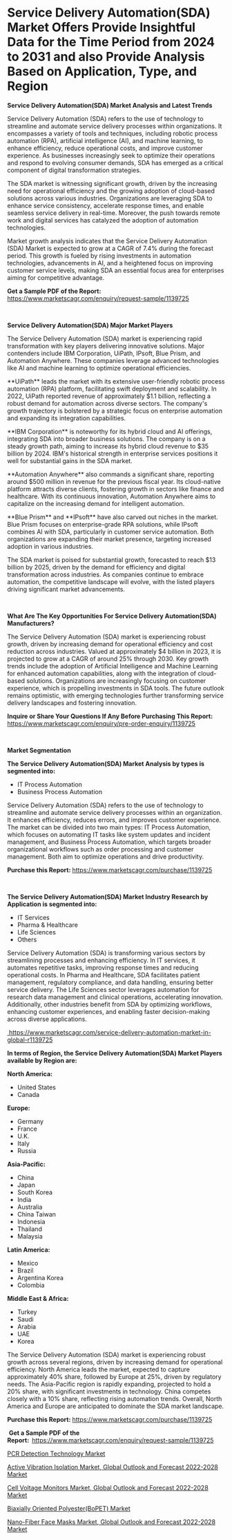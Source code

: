 <p><h1>Service Delivery Automation(SDA) Market Offers Provide Insightful Data for the Time Period from 2024 to 2031 and also Provide Analysis Based on Application, Type, and Region</h1></p><p><strong>Service Delivery Automation(SDA) Market Analysis and Latest Trends</strong></p>
<p><p>Service Delivery Automation (SDA) refers to the use of technology to streamline and automate service delivery processes within organizations. It encompasses a variety of tools and techniques, including robotic process automation (RPA), artificial intelligence (AI), and machine learning, to enhance efficiency, reduce operational costs, and improve customer experience. As businesses increasingly seek to optimize their operations and respond to evolving consumer demands, SDA has emerged as a critical component of digital transformation strategies.</p><p>The SDA market is witnessing significant growth, driven by the increasing need for operational efficiency and the growing adoption of cloud-based solutions across various industries. Organizations are leveraging SDA to enhance service consistency, accelerate response times, and enable seamless service delivery in real-time. Moreover, the push towards remote work and digital services has catalyzed the adoption of automation technologies.</p><p>Market growth analysis indicates that the Service Delivery Automation (SDA) Market is expected to grow at a CAGR of 7.4% during the forecast period. This growth is fueled by rising investments in automation technologies, advancements in AI, and a heightened focus on improving customer service levels, making SDA an essential focus area for enterprises aiming for competitive advantage.</p></p>
<p><strong>Get a Sample PDF of the Report:&nbsp;</strong> <a href="https://www.marketscagr.com/enquiry/request-sample/1139725?utm_campaign=1126&utm_medium=2&utm_source=Github&utm_content=ia&utm_term=14102024&utm_id=service-delivery-automationsda">https://www.marketscagr.com/enquiry/request-sample/1139725</a></p>
<p>&nbsp;</p>
<p><strong>Service Delivery Automation(SDA) Major Market Players</strong></p>
<p><p>The Service Delivery Automation (SDA) market is experiencing rapid transformation with key players delivering innovative solutions. Major contenders include IBM Corporation, UiPath, IPsoft, Blue Prism, and Automation Anywhere. These companies leverage advanced technologies like AI and machine learning to optimize operational efficiencies.</p><p>**UiPath** leads the market with its extensive user-friendly robotic process automation (RPA) platform, facilitating swift deployment and scalability. In 2022, UiPath reported revenue of approximately $1.1 billion, reflecting a robust demand for automation across diverse sectors. The company's growth trajectory is bolstered by a strategic focus on enterprise automation and expanding its integration capabilities.</p><p>**IBM Corporation** is noteworthy for its hybrid cloud and AI offerings, integrating SDA into broader business solutions. The company is on a steady growth path, aiming to increase its hybrid cloud revenue to $35 billion by 2024. IBM's historical strength in enterprise services positions it well for substantial gains in the SDA market.</p><p>**Automation Anywhere** also commands a significant share, reporting around $500 million in revenue for the previous fiscal year. Its cloud-native platform attracts diverse clients, fostering growth in sectors like finance and healthcare. With its continuous innovation, Automation Anywhere aims to capitalize on the increasing demand for intelligent automation.</p><p>**Blue Prism** and **IPsoft** have also carved out niches in the market. Blue Prism focuses on enterprise-grade RPA solutions, while IPsoft combines AI with SDA, particularly in customer service automation. Both organizations are expanding their market presence, targeting increased adoption in various industries.</p><p>The SDA market is poised for substantial growth, forecasted to reach $13 billion by 2025, driven by the demand for efficiency and digital transformation across industries. As companies continue to embrace automation, the competitive landscape will evolve, with the listed players driving significant market advancements.</p></p>
<p>&nbsp;</p>
<p><strong>What Are The Key Opportunities For Service Delivery Automation(SDA) Manufacturers?</strong></p>
<p><p>The Service Delivery Automation (SDA) market is experiencing robust growth, driven by increasing demand for operational efficiency and cost reduction across industries. Valued at approximately $4 billion in 2023, it is projected to grow at a CAGR of around 25% through 2030. Key growth trends include the adoption of Artificial Intelligence and Machine Learning for enhanced automation capabilities, along with the integration of cloud-based solutions. Organizations are increasingly focusing on customer experience, which is propelling investments in SDA tools. The future outlook remains optimistic, with emerging technologies further transforming service delivery landscapes and fostering innovation.</p></p>
<p><strong>Inquire or Share Your Questions If Any Before Purchasing This Report:</strong> <a href="https://www.marketscagr.com/enquiry/pre-order-enquiry/1139725?utm_campaign=1126&utm_medium=2&utm_source=Github&utm_content=ia&utm_term=14102024&utm_id=service-delivery-automationsda">https://www.marketscagr.com/enquiry/pre-order-enquiry/1139725</a></p>
<p>&nbsp;</p>
<p><strong>Market Segmentation</strong></p>
<p><strong>The Service Delivery Automation(SDA) Market Analysis by types is segmented into:</strong></p>
<p><ul><li>IT Process Automation</li><li>Business Process Automation</li></ul></p>
<p><p>Service Delivery Automation (SDA) refers to the use of technology to streamline and automate service delivery processes within an organization. It enhances efficiency, reduces errors, and improves customer experience. The market can be divided into two main types: IT Process Automation, which focuses on automating IT tasks like system updates and incident management, and Business Process Automation, which targets broader organizational workflows such as order processing and customer management. Both aim to optimize operations and drive productivity.</p></p>
<p><strong>Purchase this Report:&nbsp;</strong><a href="https://www.marketscagr.com/purchase/1139725?utm_campaign=1126&utm_medium=2&utm_source=Github&utm_content=ia&utm_term=14102024&utm_id=service-delivery-automationsda">https://www.marketscagr.com/purchase/1139725</a></p>
<p>&nbsp;</p>
<p><strong>The Service Delivery Automation(SDA) Market Industry Research by Application is segmented into:</strong></p>
<p><ul><li>IT Services</li><li>Pharma & Healthcare</li><li>Life Sciences</li><li>Others</li></ul></p>
<p><p>Service Delivery Automation (SDA) is transforming various sectors by streamlining processes and enhancing efficiency. In IT services, it automates repetitive tasks, improving response times and reducing operational costs. In Pharma and Healthcare, SDA facilitates patient management, regulatory compliance, and data handling, ensuring better service delivery. The Life Sciences sector leverages automation for research data management and clinical operations, accelerating innovation. Additionally, other industries benefit from SDA by optimizing workflows, enhancing customer experiences, and enabling faster decision-making across diverse applications.</p></p>
<p><a href="https://www.marketscagr.com/service-delivery-automation-market-in-global-r1139725?utm_campaign=1126&utm_medium=2&utm_source=Github&utm_content=ia&utm_term=14102024&utm_id=service-delivery-automationsda">&nbsp;https://www.marketscagr.com/service-delivery-automation-market-in-global-r1139725</a></p>
<p><strong>In terms of Region, the Service Delivery Automation(SDA) Market Players available by Region are:</strong></p>
<p>
    <p> <strong> North America: </strong>
        <ul>
            <li>United States</li>
            <li>Canada</li>
        </ul>
        </p> 
    <p> <strong> Europe: </strong>
        <ul>
            <li>Germany</li>
            <li>France</li>
            <li>U.K.</li>
            <li>Italy</li>
            <li>Russia</li>
        </ul>
        </p> 
    <p> <strong> Asia-Pacific: </strong>
        <ul>
            <li>China</li>
            <li>Japan</li>
            <li>South Korea</li>
            <li>India</li>
            <li>Australia</li>
            <li>China Taiwan</li>
            <li>Indonesia</li>
            <li>Thailand</li>
            <li>Malaysia</li>
        </ul>
        </p> 
    <p> <strong> Latin America: </strong>
        <ul>
            <li>Mexico</li>
            <li>Brazil</li>
            <li>Argentina Korea</li>
            <li>Colombia</li>
        </ul>
        </p> 
    <p> <strong> Middle East & Africa: </strong>
        <ul>
            <li>Turkey</li>
            <li>Saudi</li>
            <li>Arabia</li>
            <li>UAE</li>
            <li>Korea</li>
        </ul>
    </p>
    </p>
<p><p>The Service Delivery Automation (SDA) market is experiencing robust growth across several regions, driven by increasing demand for operational efficiency. North America leads the market, expected to capture approximately 40% share, followed by Europe at 25%, driven by regulatory needs. The Asia-Pacific region is rapidly expanding, projected to hold a 20% share, with significant investments in technology. China competes closely with a 10% share, reflecting rising automation trends. Overall, North America and Europe are anticipated to dominate the SDA market landscape.</p></p>
<p><strong>Purchase this Report: </strong><a href="https://www.marketscagr.com/purchase/1139725?utm_campaign=1126&utm_medium=2&utm_source=Github&utm_content=ia&utm_term=14102024&utm_id=service-delivery-automationsda">https://www.marketscagr.com/purchase/1139725</a></p>
<p>&nbsp;<strong>Get a Sample PDF of the Report:&nbsp;&nbsp;</strong><a href="https://www.marketscagr.com/enquiry/request-sample/1139725?utm_campaign=1126&utm_medium=2&utm_source=Github&utm_content=ia&utm_term=14102024&utm_id=service-delivery-automationsda">https://www.marketscagr.com/enquiry/request-sample/1139725</a></p>
<p><strong></strong></p>
<p><p><a href="https://github.com/lallietva4l/Market-Research-Report-List-1/blob/main/pcr-detection-technology-market.md?utm_campaign=1126&utm_medium=2&utm_source=Github&utm_content=ia&utm_term=14102024&utm_id=service-delivery-automationsda">PCR Detection Technology Market</a></p><p><a href="https://www.linkedin.com/pulse/emerging-trends-active-vibration-isolation-market-global-outlook-opklf?trk=public_post_embed_feed-article-content&utm_campaign=1126&utm_medium=2&utm_source=Github&utm_content=ia&utm_term=14102024&utm_id=service-delivery-automationsda">Active Vibration Isolation Market, Global Outlook and Forecast 2022-2028 Market</a></p><p><a href="https://www.linkedin.com/pulse/digital-transformation-cell-voltage-monitors-market-global-g2vnf?trk=public_post_embed_feed-article-content&utm_campaign=1126&utm_medium=2&utm_source=Github&utm_content=ia&utm_term=14102024&utm_id=service-delivery-automationsda">Cell Voltage Monitors Market, Global Outlook and Forecast 2022-2028 Market</a></p><p><a href="https://github.com/gdfhhhj/Market-Research-Report-List-6/blob/main/biaxially-oriented-polyesterbopet-market.md?utm_campaign=1126&utm_medium=2&utm_source=Github&utm_content=ia&utm_term=14102024&utm_id=service-delivery-automationsda">Biaxially Oriented Polyester(BoPET) Market</a></p><p><a href="https://www.linkedin.com/pulse/future-innovation-global-nano-fiber-face-masks-market-outlook-cqfzf?trk=public_post_embed_feed-article-content&utm_campaign=1126&utm_medium=2&utm_source=Github&utm_content=ia&utm_term=14102024&utm_id=service-delivery-automationsda">Nano-Fiber Face Masks Market, Global Outlook and Forecast 2022-2028 Market</a></p></p>